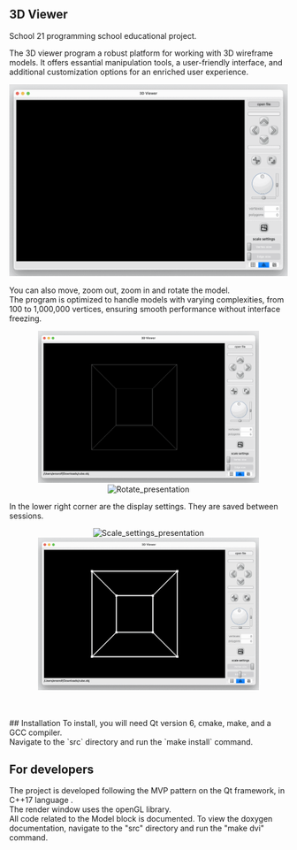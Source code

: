 ## 3D Viewer
School 21 programming school educational project.<br>

The 3D viewer program a robust platform for working  with 3D wireframe models. It offers essantial manipulation tools, a user-friendly interface, and additional customization options for an enriched user experience.<br>

<p align="center">
  <img src="gif/open_file.gif" alt="Open_file_presentation" width="600">
</p>

You can also move, zoom out, zoom in and rotate the model.<br>
The program is optimized to handle models with varying complexities, from 100 to 1,000,000 vertices, ensuring smooth performance without interface freezing.<br>

<p align="center">
  <img src="gif/move.gif" alt="Move_presentation" width="400">
  <img src="gif/rotate.gif" alt="Rotate_presentation" width="400">
</p>

In the lower right corner are the display settings. They are saved between sessions.

<p align="center">
  <img src="gif/scale_settings.gif" alt="Scale_settings_presentation" width="400">
  <img src="gif/color_settings.gif" alt="Color_settings_presentation" width="400">
</p>

<br>
<br>
## Installation
To install, you will need Qt version 6, cmake, make, and a GCC compiler.<br>
Navigate to the `src` directory and run the `make install` command.

## For developers
The project is developed following the MVP pattern on the Qt framework, in C++17 language .<br>
The render window uses the openGL library.<br>
All code related to the Model block is documented. To view the doxygen documentation, navigate to the "src" directory and run the "make dvi" command.<br>
